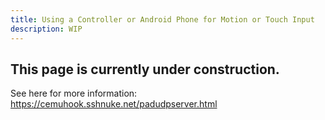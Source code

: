 ```yaml
---
title: Using a Controller or Android Phone for Motion or Touch Input
description: WIP
---
```


## This page is currently under construction.

See here for more information: https://cemuhook.sshnuke.net/padudpserver.html
